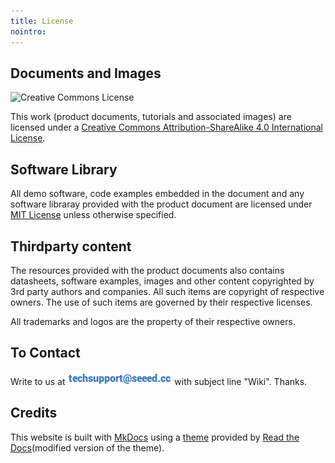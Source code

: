 ```yaml
---
title: License
nointro:
---
```


## Documents and Images


<img class="img-left" alt="Creative Commons License" style="border-width:0" src="https://i.creativecommons.org/l/by-sa/4.0/88x31.png" />

This work (product documents, tutorials and associated images) are licensed under a <a rel="license" href="http://creativecommons.org/licenses/by-sa/4.0/">Creative Commons Attribution-ShareAlike 4.0 International License</a>. <a rel="license" href="http://creativecommons.org/licenses/by-sa/4.0/"> </a>

## Software Library


All demo software, code examples embedded in the document and any software libraray provided with the product document are licensed under [MIT License](https://raw.githubusercontent.com/SeeedDocument/common/master/MIT_LICENSE "MIT LICENSE") unless otherwise specified.

## Thirdparty content


The resources provided with the product documents also contains datasheets, software examples, images and other content copyrighted by 3rd party authors and companies. All such items are copyright of respective owners. The use of such items are governed by their respective licenses. 

All trademarks and logos are the property of their respective owners.

## To Contact

Write to us at <img class="img-left" src="https://raw.githubusercontent.com/SeeedDocument/common/master/contact-us.png" /> with subject line "Wiki". Thanks.

Credits
-------

This website is built with <a href="http://www.mkdocs.org">MkDocs</a> using a <a href="https://github.com/snide/sphinx_rtd_theme">theme</a> provided by <a href="https://readthedocs.org">Read the Docs</a>(modified version of the theme).











